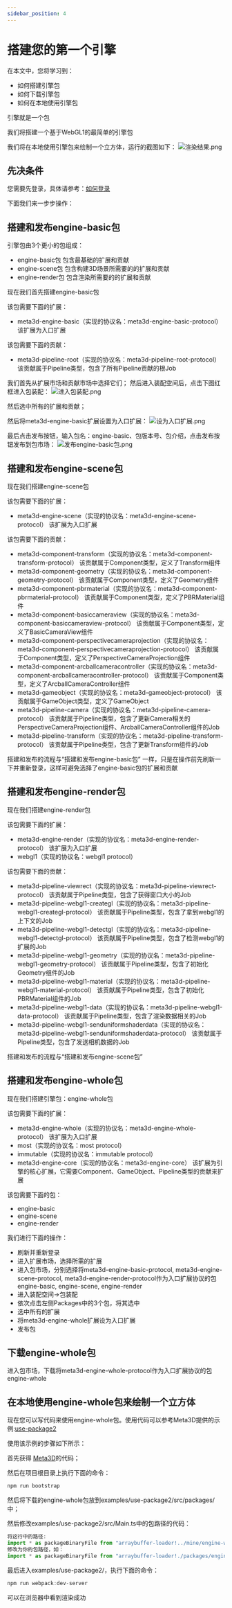 ```yaml
---
sidebar_position: 4
---
```


# 搭建您的第一个引擎

在本文中，您将学习到：

- 如何搭建引擎包
- 如何下载引擎包
- 如何在本地使用引擎包


引擎就是一个包

我们将搭建一个基于WebGL1的最简单的引擎包


我们将在本地使用引擎包来绘制一个立方体，运行的截图如下：
![渲染结果.png](/img/搭建您的第一个引擎/渲染结果.png)


## 先决条件

您需要先登录，具体请参考：[如何登录](快速预览#登录)


下面我们来一步步操作：
## 搭建和发布engine-basic包

引擎包由3个更小的包组成：
- engine-basic包
包含最基础的扩展和贡献
- engine-scene包
包含构建3D场景所需要的的扩展和贡献
- engine-render包
包含渲染所需要的的扩展和贡献

现在我们首先搭建engine-basic包

该包需要下面的扩展：
- meta3d-engine-basic（实现的协议名：meta3d-engine-basic-protocol）
该扩展为入口扩展

该包需要下面的贡献：
- meta3d-pipeline-root（实现的协议名：meta3d-pipeline-root-protocol）
该贡献属于Pipeline类型，包含了所有Pipeline贡献的根Job

我们首先从扩展市场和贡献市场中选择它们；
然后进入装配空间后，点击下图红框进入包装配：
![进入包装配.png](/img/搭建您的第一个引擎/进入包装配.png)

然后选中所有的扩展和贡献；

然后将meta3d-engine-basic扩展设置为入口扩展：
![设为入口扩展.png](/img/搭建您的第一个引擎/设为入口扩展.png)

最后点击发布按钮，输入包名：engine-basic、包版本号、包介绍，点击发布按钮发布到包市场：
![发布engine-basic包.png](/img/搭建您的第一个引擎/发布engine-basic包.png)


## 搭建和发布engine-scene包

现在我们搭建engine-scene包

该包需要下面的扩展：
- meta3d-engine-scene（实现的协议名：meta3d-engine-scene-protocol）
该扩展为入口扩展

该包需要下面的贡献：
- meta3d-component-transform（实现的协议名：meta3d-component-transform-protocol）
该贡献属于Component类型，定义了Transform组件
- meta3d-component-geometry（实现的协议名：meta3d-component-geometry-protocol）
该贡献属于Component类型，定义了Geometry组件
- meta3d-component-pbrmaterial（实现的协议名：meta3d-component-pbrmaterial-protocol）
该贡献属于Component类型，定义了PBRMaterial组件
- meta3d-component-basiccameraview（实现的协议名：meta3d-component-basiccameraview-protocol）
该贡献属于Component类型，定义了BasicCameraView组件
- meta3d-component-perspectivecameraprojection（实现的协议名：meta3d-component-perspectivecameraprojection-protocol）
该贡献属于Component类型，定义了PerspectiveCameraProjection组件
- meta3d-component-arcballcameracontroller（实现的协议名：meta3d-component-arcballcameracontroller-protocol）
该贡献属于Component类型，定义了ArcballCameraController组件
- meta3d-gameobject（实现的协议名：meta3d-gameobject-protocol）
该贡献属于GameObject类型，定义了GameObject
- meta3d-pipeline-camera（实现的协议名：meta3d-pipeline-camera-protocol）
该贡献属于Pipeline类型，包含了更新Camera相关的PerspectiveCameraProjection组件、ArcballCameraController组件的Job
- meta3d-pipeline-transform（实现的协议名：meta3d-pipeline-transform-protocol）
该贡献属于Pipeline类型，包含了更新Transform组件的Job

搭建和发布的流程与“搭建和发布engine-basic包”
一样，只是在操作前先刷新一下并重新登录，这样可避免选择了engine-basic包的扩展和贡献


## 搭建和发布engine-render包

现在我们搭建engine-render包

该包需要下面的扩展：
- meta3d-engine-render（实现的协议名：meta3d-engine-render-protocol）
该扩展为入口扩展
- webgl1（实现的协议名：webgl1 protocol）

该包需要下面的贡献：
- meta3d-pipeline-viewrect（实现的协议名：meta3d-pipeline-viewrect-protocol）
该贡献属于Pipeline类型，包含了获得窗口大小的Job
- meta3d-pipeline-webgl1-creategl（实现的协议名：meta3d-pipeline-webgl1-creategl-protocol）
该贡献属于Pipeline类型，包含了拿到webgl1的上下文的Job
- meta3d-pipeline-webgl1-detectgl（实现的协议名：meta3d-pipeline-webgl1-detectgl-protocol）
该贡献属于Pipeline类型，包含了检测webgl1的扩展的Job
- meta3d-pipeline-webgl1-geometry（实现的协议名：meta3d-pipeline-webgl1-geometry-protocol）
该贡献属于Pipeline类型，包含了初始化Geometry组件的Job
- meta3d-pipeline-webgl1-material（实现的协议名：meta3d-pipeline-webgl1-material-protocol）
该贡献属于Pipeline类型，包含了初始化PBRMaterial组件的Job
- meta3d-pipeline-webgl1-data（实现的协议名：meta3d-pipeline-webgl1-data-protocol）
该贡献属于Pipeline类型，包含了渲染数据相关的Job
- meta3d-pipeline-webgl1-senduniformshaderdata（实现的协议名：meta3d-pipeline-webgl1-senduniformshaderdata-protocol）
该贡献属于Pipeline类型，包含了发送相机数据的Job

搭建和发布的流程与“搭建和发布engine-scene包”


## 搭建和发布engine-whole包

现在我们搭建引擎包：engine-whole包

该包需要下面的扩展：
- meta3d-engine-whole（实现的协议名：meta3d-engine-whole-protocol）
该扩展为入口扩展
- most（实现的协议名：most protocol）
- immutable（实现的协议名：immutable protocol）
- meta3d-engine-core（实现的协议名：meta3d-engine-core）
该扩展为引擎的核心扩展，它需要Component、GameObject、Pipeline类型的贡献来扩展


该包需要下面的包：
- engine-basic
- engine-scene
- engine-render


我们进行下面的操作：
- 刷新并重新登录
- 进入扩展市场，选择所需的扩展
- 进入包市场，分别选择将meta3d-engine-basic-protocol, meta3d-engine-scene-protocol, meta3d-engine-render-protocol作为入口扩展协议的包engine-basic, engine-scene, engine-render
- 进入装配空间->包装配
- 依次点击左侧Packages中的3个包，将其选中
- 选中所有的扩展
- 将meta3d-engine-whole扩展设为入口扩展
- 发布包






## 下载engine-whole包

进入包市场，下载将meta3d-engine-whole-protocol作为入口扩展协议的包engine-whole


## 在本地使用engine-whole包来绘制一个立方体

现在您可以写代码来使用engine-whole包。使用代码可以参考Meta3D提供的示例:[use-package2](https://github.com/Meta3D-Technology/Meta3D/tree/master/examples/use-package2)

使用该示例的步骤如下所示：

首先获得 [Meta3D](https://github.com/Meta3D-Technology/Meta3D)的代码；


然后在项目根目录上执行下面的命令：
```js
npm run bootstrap
```

然后将下载的engine-whole包放到examples/use-package2/src/packages/中；

然后修改examples/use-package2/src/Main.ts中的包路径的代码：
```js
将这行中的路径:
import * as packageBinaryFile from "arraybuffer-loader!../mine/engine-whole_0.0.1.package"
修改为你的包路径，如：
import * as packageBinaryFile from "arraybuffer-loader!./packages/engine-whole_0.0.1.package"
```

最后进入examples/use-package2/，执行下面的命令：
```js
npm run webpack:dev-server
```


可以在浏览器中看到渲染成功
